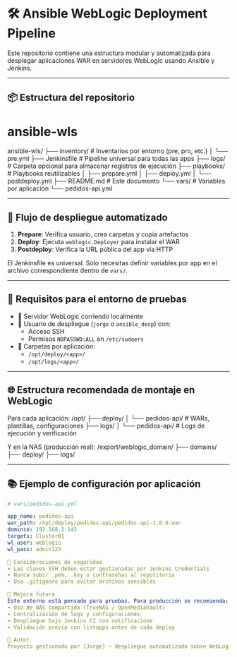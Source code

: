 # 🛠️ Ansible WebLogic Deployment Pipeline

Este repositorio contiene una estructura modular y automatizada para desplegar aplicaciones WAR en servidores WebLogic usando Ansible y Jenkins.

---

## 📦 Estructura del repositorio
# ansible-wls
ansible-wls/ ├── inventory/          # Inventarios por entorno (pre, pro, etc.) │   └── pre.yml ├── Jenkinsfile         # Pipeline universal para todas las apps ├── logs/               # Carpeta opcional para almacenar registros de ejecución ├── playbooks/          # Playbooks reutilizables │   ├── prepare.yml │   ├── deploy.yml │   └── postdeploy.yml ├── README.md           # Este documento └── vars/               # Variables por aplicación └── pedidos-api.yml


---

## 🚀 Flujo de despliegue automatizado

1. **Prepare**: Verifica usuario, crea carpetas y copia artefactos
2. **Deploy**: Ejecuta `weblogic.Deployer` para instalar el WAR
3. **Postdeploy**: Verifica la URL pública del app vía HTTP

El Jenkinsfile es universal. Sólo necesitas definir variables por app en el archivo correspondiente dentro de `vars/`.

---

## 🧪 Requisitos para el entorno de pruebas

- 🐧 Servidor WebLogic corriendo localmente
- 🔐 Usuario de despliegue (`jorge` o `ansible_desp`) con:
  - Acceso SSH
  - Permisos `NOPASSWD:ALL` en `/etc/sudoers`
- 📂 Carpetas por aplicación:
  - `/opt/deploy/<app>/`
  - `/opt/logs/<app>/`

---

## 🌐 Estructura recomendada de montaje en WebLogic

Para cada aplicación:
/opt/ ├── deploy/ │   └── pedidos-api/           # WARs, plantillas, configuraciones ├── logs/ │   └── pedidos-api/           # Logs de ejecución y verificación

Y en la NAS (producción real):
/export/weblogic_domain/ ├── domains/ ├── deploy/ ├── logs/


---

## 📚 Ejemplo de configuración por aplicación

```yaml
# vars/pedidos-api.yml

app_name: pedidos-api
war_path: /opt/deploy/pedidos-api/pedidos-api-1.0.0.war
dominio: 192.168.1.143
targets: Cluster01
wl_user: weblogic
wl_pass: admin123

🔐 Consideraciones de seguridad
- Las claves SSH deben estar gestionadas por Jenkins Credentials
- Nunca subir .pem, .key o contraseñas al repositorio
- Usa .gitignore para evitar archivos sensibles

📘 Mejora futura
Este entorno está pensado para pruebas. Para producción se recomienda:
- Uso de NAS compartida (TrueNAS / OpenMediaVault)
- Centralización de logs y configuraciones
- Despliegue bajo Jenkins CI con notificacione
- Validación previa con listapps antes de cada deploy

🙌 Autor
Proyecto gestionado por [Jorge] — despliegue automatizado sobre WebLogic con herramientas libres 


